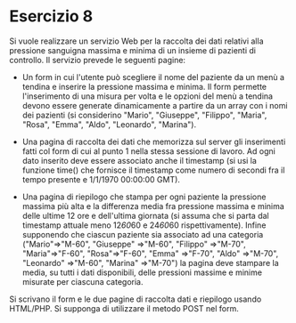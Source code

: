 # Esercizio 8

Si vuole realizzare un servizio Web per la raccolta dei dati relativi alla pressione sanguigna massima e minima di un insieme di pazienti di controllo. Il servizio prevede le seguenti pagine:

* Un form in cui l'utente può scegliere il nome del paziente da un menù a tendina e inserire la pressione massima e minima. Il form permette l'inserimento di una misura per volta e le opzioni del menù a tendina devono essere generate dinamicamente a partire da un array con i nomi dei pazienti (si considerino "Mario", "Giuseppe", "Filippo", "Maria", "Rosa", "Emma", "Aldo", "Leonardo", "Marina").
    
* Una pagina di raccolta dei dati che memorizza sul server gli inserimenti fatti col form di cui al punto 1 nella stessa sessione di lavoro. Ad ogni dato inserito deve essere associato anche il timestamp (si usi la funzione time() che fornisce il timestamp come numero di secondi fra il tempo presente e 1/1/1970 00:00:00 GMT).
    
* Una pagina di riepilogo che stampa per ogni paziente la pressione massima più alta e la differenza media fra pressione massima e minima delle ultime 12 ore e dell'ultima giornata (si assuma che si parta dal timestamp attuale meno 12*60*60 e 24*60*60 rispettivamente). Infine supponendo che ciascun paziente sia associato ad una categoria ("Mario"=>"M-60", "Giuseppe" =>"M-60", "Filippo" =>"M-70", "Maria"=>"F-60", "Rosa"=>"F-60", "Emma" =>"F-70", "Aldo" =>"M-70", "Leonardo" =>"M-60", "Marina" =>"M-70") la pagina deve stampare la media, su tutti i dati disponibili, delle pressioni massime e minime misurate per ciascuna categoria.

Si scrivano il form e le due pagine di raccolta dati e riepilogo usando HTML/PHP. Si supponga di utilizzare il metodo POST nel form.
